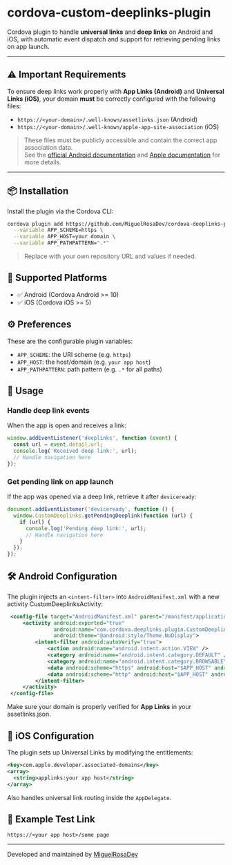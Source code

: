
# cordova-custom-deeplinks-plugin

Cordova plugin to handle **universal links** and **deep links** on Android and iOS, with automatic event dispatch and support for retrieving pending links on app launch.

---

## ⚠️ Important Requirements

To ensure deep links work properly with **App Links (Android)** and **Universal Links (iOS)**, your domain **must** be correctly configured with the following files:

- `https://<your-domain>/.well-known/assetlinks.json` (Android)
- `https://<your-domain>/.well-known/apple-app-site-association` (iOS)

> These files must be publicly accessible and contain the correct app association data.  
> See the [official Android documentation](https://developer.android.com/training/app-links/deep-linking) and [Apple documentation](https://developer.apple.com/documentation/xcode/supporting-associated-domains) for more details.

---

## 📦 Installation

Install the plugin via the Cordova CLI:

```bash
cordova plugin add https://github.com/MiguelRosaDev/cordova-deeplinks-plugin \
  --variable APP_SCHEME=https \
  --variable APP_HOST=your domain \
  --variable APP_PATHPATTERN=".*"
```

> Replace with your own repository URL and values if needed.

## 📱 Supported Platforms

- ✅ Android (Cordova Android >= 10)
- ✅ iOS (Cordova iOS >= 5)

## ⚙️ Preferences

These are the configurable plugin variables:

- `APP_SCHEME`: the URI scheme (e.g. `https`)
- `APP_HOST`: the host/domain (e.g. `your app host`)
- `APP_PATHPATTERN`: path pattern (e.g. `.*` for all paths)

## 🚀 Usage

### Handle deep link events

When the app is open and receives a link:

```js
window.addEventListener('deeplinks', function (event) {
  const url = event.detail.url;
  console.log('Received deep link:', url);
  // Handle navigation here
});
```

### Get pending link on app launch

If the app was opened via a deep link, retrieve it after `deviceready`:

```js
document.addEventListener('deviceready', function () {
  window.CustomDeeplinks.getPendingDeeplink(function (url) {
    if (url) {
      console.log('Pending deep link:', url);
      // Handle navigation here
    }
  });
});
```

## 🛠 Android Configuration

The plugin injects an `<intent-filter>` into `AndroidManifest.xml` with a new activity CustomDeeplinksActivity:

```xml
 <config-file target="AndroidManifest.xml" parent="/manifest/application">
     <activity android:exported="true"
               android:name="com.cordova.deeplinks.plugin.CustomDeeplinksActivity"
               android:theme="@android:style/Theme.NoDisplay">
         <intent-filter android:autoVerify="true">
             <action android:name="android.intent.action.VIEW" />
             <category android:name="android.intent.category.DEFAULT" />
             <category android:name="android.intent.category.BROWSABLE" />
             <data android:scheme="https" android:host="$APP_HOST" android:pathPrefix="$APP_PATHPATTERN" />
             <data android:scheme="http" android:host="$APP_HOST" android:pathPrefix="$APP_PATHPATTERN" />
         </intent-filter>
     </activity>
 </config-file>
```

Make sure your domain is properly verified for **App Links** in your assetlinks.json.

## 🍏 iOS Configuration

The plugin sets up Universal Links by modifying the entitlements:

```xml
<key>com.apple.developer.associated-domains</key>
<array>
  <string>applinks:your app host</string>
</array>
```

Also handles universal link routing inside the `AppDelegate`.

## 🧪 Example Test Link

```
https://<your app host>/some page
```

---

Developed and maintained by [MiguelRosaDev](https://github.com/MiguelRosaDev)
